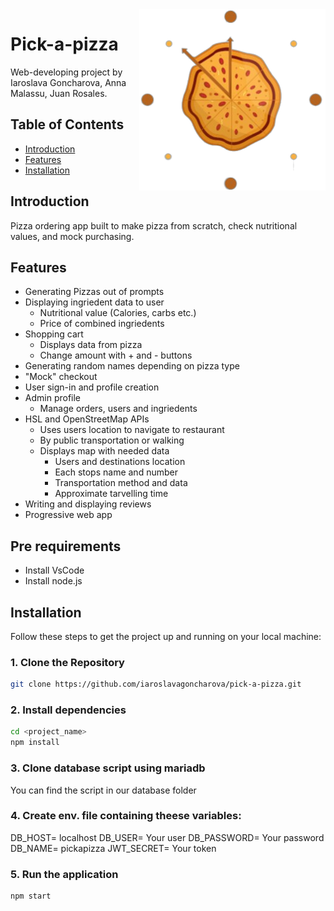 <img src="./public/images/pizza_logo2.png" align="right" />

# Pick-a-pizza

Web-developing project by Iaroslava Goncharova, Anna Malassu, Juan Rosales. 

## Table of Contents

- [Introduction](#introduction)
- [Features](#features)
- [Installation](#installation)

## Introduction 
Pizza ordering app built to make pizza from scratch, check nutritional values, and mock purchasing. 

## Features

- Generating Pizzas out of prompts
- Displaying ingriedent data to user
    - Nutritional value (Calories, carbs etc.)
    - Price of combined ingriedents
- Shopping cart
    - Displays data from pizza
    - Change amount with + and - buttons
- Generating random names depending on pizza type
- "Mock" checkout 
- User sign-in and profile creation
- Admin profile 
    - Manage orders, users and ingriedents
- HSL and OpenStreetMap APIs 
    - Uses users location to navigate to restaurant
    - By public transportation or walking
    - Displays map with needed data
        - Users and destinations location
        - Each stops name and number
        - Transportation method and data
        - Approximate tarvelling time
- Writing and displaying reviews 
- Progressive web app

## Pre requirements

- Install VsCode
- Install node.js

## Installation

Follow these steps to get the project up and running on your local machine:

### 1. Clone the Repository

```bash
git clone https://github.com/iaroslavagoncharova/pick-a-pizza.git
```
### 2. Install dependencies 

```bash
cd <project_name>
npm install
```
### 3. Clone database script using mariadb

You can find the script in our database folder

### 4. Create env. file containing theese variables:

DB_HOST= localhost
DB_USER= Your user
DB_PASSWORD= Your password
DB_NAME= pickapizza
JWT_SECRET= Your token

### 5. Run the application

``````
npm start
